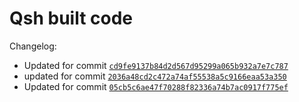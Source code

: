 # Qsh built code
Changelog:
- Updated for commit [`cd9fe9137b84d2d567d95299a065b932a7e7c787`](https://github.com/nearlySplat/qsh/commit/cd9fe9137b84d2d567d95299a065b932a7e7c787)
- updated for commit [`2036a48cd2c472a74af55538a5c9166eaa53a350`](https://github.com/nearlysplat/qsh/commits/2036a48cd2c472a74af55538a5c9166eaa53a350)
- Updated for commit [`05cb5c6ae47f70288f82336a74b7ac0917f775ef`](https://github.com/nearlysplat/qsh/commits/05cb5c6ae47f70288f82336a74b7ac0917f775ef)
